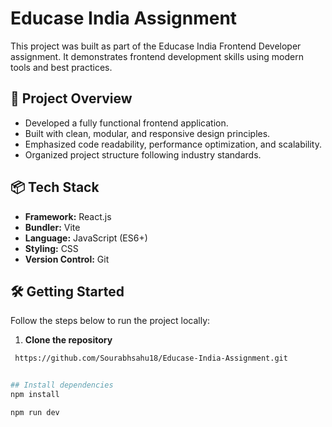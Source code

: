 # Educase India Assignment

This project was built as part of the Educase India Frontend Developer assignment. It demonstrates frontend development skills using modern tools and best practices.

## 🚀 Project Overview

- Developed a fully functional frontend application.
- Built with clean, modular, and responsive design principles.
- Emphasized code readability, performance optimization, and scalability.
- Organized project structure following industry standards.

## 📦 Tech Stack

- **Framework:** React.js
- **Bundler:** Vite
- **Language:** JavaScript (ES6+)
- **Styling:** CSS 
- **Version Control:** Git


## 🛠️ Getting Started

Follow the steps below to run the project locally:

1. **Clone the repository**

```bash
 https://github.com/Sourabhsahu18/Educase-India-Assignment.git


## Install dependencies
npm install

npm run dev


